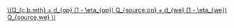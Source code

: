 <!--Open in current window ver. -->
<a href="/eco2_guide_center/1.%20ECO2%20Logic%20Guide/Hee1_Equation_List.html" class="equation-link">
  \(Q_{c,b.mth} = d_{op} (1 - \eta_{op}) Q_{source,op} + d_{we} (1 - \eta_{we}) Q_{source,we} \) 
</a>